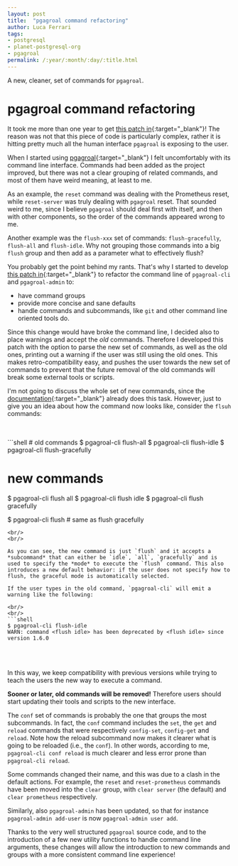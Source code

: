 ```yaml
---
layout: post
title:  "pgagroal command refactoring"
author: Luca Ferrari
tags:
- postgresql
- planet-postgresql-org
- pgagroal
permalink: /:year/:month/:day/:title.html
---
```

A new, cleaner, set of commands for `pgagroal`.

# pgagroal command refactoring

It took me more than one year to get [this patch in](https://github.com/agroal/pgagroal/commit/ade40240317bad155dbf1e40866c96257b688b90){:target="_blank"}! The reason was not that this piece of code is particularly complex, rather it is hitting pretty much all the human interface `pgagroal` is exposing to the user.

When I started using [pgagroal](https://github.com/agroal/pgagroal){:target="_blank"} I felt uncomfortably with its command line interface.
Commands had been added as the project improved, but there was not a clear grouping of related commands, and most of them have weird meaning, at least to me.

As an example, the `reset` command was dealing with the Prometheus reset, while `reset-server` was truly dealing with `pgagroal` reset. That sounded weird to me, since I believe `pgagroal` should deal first with itself, and then with other components, so the order of the commands appeared wrong to me.

Another example was the `flush-xxx` set of commands: `flush-gracefully`, `flush-all` and `flush-idle`. Why not grouping those commands into a big `flush` group and then add as a parameter what to effectively flush?

You probably get the point behind my rants. That's why I started to develop [this patch in](https://github.com/agroal/pgagroal/commit/ade40240317bad155dbf1e40866c96257b688b90){:target="_blank"} to refactor the command line of `pgagroal-cli` and `pgagroal-admin` to:
- have command groups
- provide more concise and sane defaults
- handle commands and subcommands, like `git` and other command line oriented tools do.

Since this change would have broke the command line, I decided also to place warnings and accept the *old* commands. Therefore I developed this patch with the option to parse the new set of commands, as well as the old ones, printing out a warning if the user was still using the old ones. This makes retro-compatibility easy, and pushes the user towards the new set of commands to prevent that the future removal of the old commands will break some external tools or scripts.

I'm not going to discuss the whole set of new commands, since the [documentation](https://github.com/agroal/pgagroal/blob/master/doc/CLI.md){:target="_blank"} already does this task. However, just to give you an idea about how the command now looks like, consider the `flsuh` commands:

<br/>
<br/>
```shell
# old commands
$ pgagroal-cli flush-all
$ pgagroal-cli flush-idle
$ pgagroal-cli flush-gracefully

# new commands
$ pgagroal-cli flush all
$ pgagroal-cli flush idle
$ pgagroal-cli flush gracefully

$ pgagroal-cli flush  # same as flush gracefully
```
<br/>
<br/>

As you can see, the new command is just `flush` and it accepts a *subcommand* that can either be `idle`, `all`, `gracefully` and is used to specify the *mode* to execute the `flush` command. This also introduces a new default behavior: if the user does not specify how to flush, the graceful mode is automatically selected.

If the user types in the old command, `pgagroal-cli` will emit a warning like the following:

<br/>
<br/>
```shell
$ pgagroal-cli flush-idle
WARN: command <flush idle> has been deprecated by <flush idle> since version 1.6.0

```
<br/>
<br/>

In this way, we keep compatibility with previous versions while trying to teach the users the new way to execute a command.

**Sooner or later, old commands will be removed!** Therefore users should start updating their tools and scripts to the new interface.


The `conf` set of commands is probably the one that groups the most subcommands. In fact, the `conf` command includes the `set`, the `get` and `reload` commands that were respectively `config-set`, `config-get` and `reload`. Note how the reload subcommand now makes it clearer what is going to be reloaded (i.e., the `conf`).
In other words, according to me, `pgagroal-cli conf reload` is much clearer and less error prone than `pgagroal-cli reload`.

Some commands changed their name, and this was due to a clash in the default actions. For example, the `reset` and `reset-prometheus` commands have been moved into the `clear` group, with `clear server` (the default) and `clear prometheus` respectively.


Similarly, also `pgagroal-admin` has been updated, so that for instance `pgagroal-admin add-user` is now `pgagroal-admin user add`.

Thanks to the very well structured `pgagroal` source code, and to the introduction of a few new utility functions to handle command line arguments, these changes will allow the introduction to new commands and groups with a more consistent command line experience!
